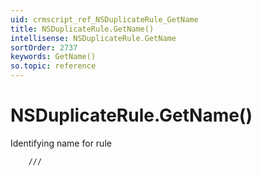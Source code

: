 ```yaml
---
uid: crmscript_ref_NSDuplicateRule_GetName
title: NSDuplicateRule.GetName()
intellisense: NSDuplicateRule.GetName
sortOrder: 2737
keywords: GetName()
so.topic: reference
---
```


# NSDuplicateRule.GetName()

Identifying name for rule

    	///

